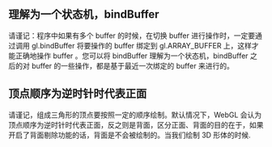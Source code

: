 ## 理解为一个状态机，bindBuffer
请谨记：程序中如果有多个 buffer 的时候，在切换 buffer 进行操作时，一定要通过调用 gl.bindBuffer 将要操作的 buffer 绑定到 gl.ARRAY_BUFFER 上，这样才能正确地操作 buffer 。您可以将 bindBuffer 理解为一个状态机，bindBuffer 之后的对 buffer 的一些操作，都是基于最近一次绑定的 buffer 来进行的。
## 顶点顺序为逆时针时代表正面
请谨记，组成三角形的顶点要按照一定的顺序绘制。默认情况下，WebGL 会认为顶点顺序为逆时针时代表正面，反之则是背面，区分正面、背面的目的在于，如果开启了背面剔除功能的话，背面是不会被绘制的。当我们绘制 3D 形体的时候.